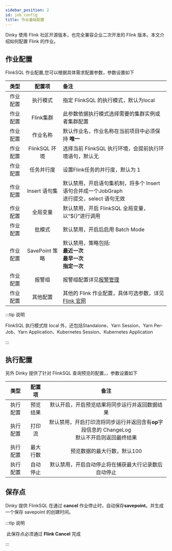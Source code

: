 ```yaml
---
sidebar_position: 2
id: job_config
title: 作业基础配置
---
```


Dinky 使用 Flink 社区开源版本，也完全兼容企业二次开发的 Flink 版本。本文介绍如何配置 Flink 的作业。

## 作业配置

FlinkSQL 作业配置,您可以根据具体需求配置参数，参数设置如下

|   类型   |     配置项     | 备注                                                                                                                       |
| :------: | :------------: |:-------------------------------------------------------------------------------------------------------------------------|
| 作业配置 |    执行模式    | 指定 FlinkSQL 的执行模式，默认为local                                                                                               |
| 作业配置 |   Flink集群    | 此参数依据执行模式选择需要的集群实例或者集群配置                                                                                                 |
| 作业配置 |    作业名称    | 默认作业名，作业名称在当前项目中必须保持 **唯一**                                                                                              |
| 作业配置 | FlinkSQL 环境  | 选择当前 FlinkSQL 执行环境，会提前执行环境语句，默认无                                                                                         |
| 作业配置 |   任务并行度   | 设置Flink任务的并行度，默认为 1                                                                                                      |
| 作业配置 | Insert 语句集  | 默认禁用，开启语句集机制，将多个 Insert 语句合并成一个JobGraph<br/> 进行提交，select 语句无效                                                            |
| 作业配置 |    全局变量    | 默认禁用，开启 FlinkSQL 全局变量，以“${}”进行调用                                                                                         |
| 作业配置 |     批模式     | 默认禁用，开启后启用 Batch Mode                                                                                                    |
| 作业配置 | SavePoint 策略 | 默认禁用，策略包括:<br/>   **最近一次**<br/>   **最早一次**<br/>   **指定一次**                                                               |
| 作业配置 |     报警组     | 报警组配置详见[报警管理](../../register_center/warning)                                                                               |
| 作业配置 |    其他配置    | 其他的 Flink 作业配置，具体可选参数，详见[Flink 官网](https://nightlies.apache.org/flink/flink-docs-release-1.14/docs/deployment/config/) |

:::tip 说明

 FlinkSQL 执行模式除 local 外，还包括Standalone、Yarn Session、Yarn Per-Job、Yarn Application、Kubernetes Session、Kubernetes Application

:::

## 执行配置

另外 Dinky 提供了针对 FlinkSQL 查询预览的配置，，参数设置如下

|   类型   |  配置项  |                             备注                             |
| :------: | :------: | :----------------------------------------------------------: |
| 执行配置 | 预览结果 |        默认开启，开启预览结果将同步运行并返回数据结果        |
| 执行配置 |  打印流  | 默认禁用，开启打印流将同步运行并返回含有**op**字段信息的 ChangeLog<br/> 默认不开启则返回最终结果 |
| 执行配置 | 最大行数 |                 预览数据的最大行数，默认100                  |
| 执行配置 | 自动停止 |     默认禁用，开启自动停止将在捕获最大行记录数后自动停止     |

## 保存点

Dinky 提供 FlinkSQL 在通过 **cancel** 作业停止时，自动保存**savepoint**。并生成一个保存 savepoint 的创建时间。

:::tip 说明

​    此保存点必须通过 **Flink Cancel** 完成

:::
